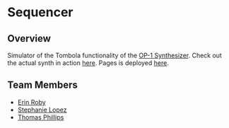 # Sequencer
## Overview
Simulator of the Tombola functionality of the [OP-1 Synthesizer](https://www.teenageengineering.com/products/op-1). Check out the actual synth in action [here](https://www.youtube.com/watch?v=SHoDUCAd4-I). Pages is deployed [here](http://erinroby.github.io/sequencer/).

## Team Members
* [Erin Roby](https://github.com/erinroby)
* [Stephanie Lopez](https://github.com/SLLOPEZ)
* [Thomas Phillips](https://github.com/thomasphillips3)

